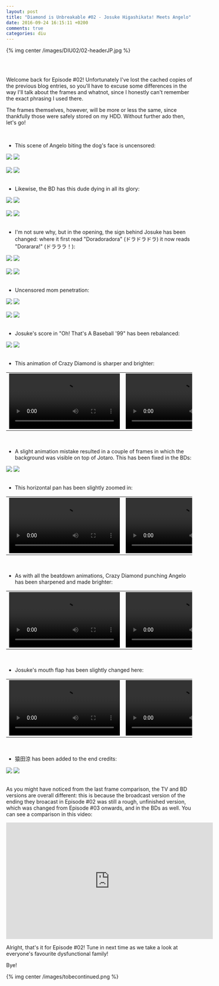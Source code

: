 ```yaml
---
layout: post
title: "Diamond is Unbreakable #02 - Josuke Higashikata! Meets Angelo"
date: 2016-09-24 16:15:11 +0200
comments: true
categories: diu
---
```


{% img center /images/DIU02/02-headerJP.jpg %}
<!-- more -->

<br>
<br>

Welcome back for Episode #02! Unfortunately I've lost the cached copies of the previous blog entries, so you'll have to excuse some differences in the way I'll talk about the frames and whatnot, since I honestly can't remember the exact phrasing I used there.

The frames themselves, however, will be more or less the same, since thankfully those were safely stored on my HDD. Without further ado then, let's go!

<br>

- This scene of Angelo biting the dog's face is uncensored:

<div id="container1" class="twentytwenty-container">
 <img src="/images/DIU02/tv-03510.jpg" />
 <img src="/images/DIU02/bd-03510.jpg" />
</div>

<br>

<div id="container1" class="twentytwenty-container">
 <img src="/images/DIU02/tv-03547.jpg" />
 <img src="/images/DIU02/bd-03547.jpg" />
</div>

<br>

- Likewise, the BD has this dude dying in all its glory:

<div id="container1" class="twentytwenty-container">
 <img src="/images/DIU02/tv-04065.jpg" />
 <img src="/images/DIU02/bd-04065.jpg" />
</div>

<br>

<div id="container1" class="twentytwenty-container">
 <img src="/images/DIU02/tv-04090.jpg" />
 <img src="/images/DIU02/bd-04090.jpg" />
</div>

<br>

- I'm not sure why, but in the opening, the sign behind Josuke has been changed: where it first read "Doradoradora" (ドラドラドラ) it now reads "Dorarara!" (ドラララ！):

<div id="container1" class="twentytwenty-container">
 <img src="/images/DIU02/tv-04950.jpg" />
 <img src="/images/DIU02/bd-04950.jpg" />
</div>

<br>

<div id="container1" class="twentytwenty-container">
 <img src="/images/DIU02/tv-04970.jpg" />
 <img src="/images/DIU02/bd-04970.jpg" />
</div>

<br>

- Uncensored mom penetration:

<div id="container1" class="twentytwenty-container">
 <img src="/images/DIU02/tv-08610.jpg" />
 <img src="/images/DIU02/bd-08610.jpg" />
</div>

<br>

<div id="container1" class="twentytwenty-container">
 <img src="/images/DIU02/tv-08696.jpg" />
 <img src="/images/DIU02/bd-08696.jpg" />
</div>

<br>

- Josuke's score in "Oh! That's A Baseball '99" has been rebalanced:

<div id="container1" class="twentytwenty-container">
 <img src="/images/DIU02/tv-09870.jpg" />
 <img src="/images/DIU02/bd-09870.jpg" />
</div>

<br>

- This animation of Crazy Diamond is sharper and brighter:

<table width="100%">
<tr>
<td align="left" valign="top" width="50%">
<video class='center' nocontrols loop preload='auto'>
  <source src=/videos/DIU02/TV%201%20-%20crazy%20diamond.webm type='video/webm; codecs="vp8, vorbis"'>
</video>
</td>
<td align="left" valign="top" width="50%">
<video nocontrols loop preload='auto'>
  <source src=/videos/DIU02/BD%201%20-%20crazy%20diamond.webm type='video/webm; codecs="vp8, vorbis"'>
</video>
</td>
</tr>
</table>

<br>

- A slight animation mistake resulted in a couple of frames in which the background was visible on top of Jotaro. This has been fixed in the BDs:

<div id="container1" class="twentytwenty-container">
 <img src="/images/DIU02/tv-29440.jpg" />
 <img src="/images/DIU02/bd-29440.jpg" />
</div>

<br>

- This horizontal pan has been slightly zoomed in:

<table width="100%">
<tr>
<td align="left" valign="top" width="50%">
<video class='center' nocontrols loop preload='auto'>
  <source src=/videos/DIU02/TV%202%20-%20angelo%20pan.webm type='video/webm; codecs="vp8, vorbis"'>
</video>
</td>
<td align="left" valign="top" width="50%">
<video class='center' nocontrols loop preload='auto'>
  <source src=/videos/DIU02/BD%202%20-%20angelo%20pan.webm type='video/webm; codecs="vp8, vorbis"'>
</video>
</td>
</tr>
</table>

<br>

- As with all the beatdown animations, Crazy Diamond punching Angelo has been sharpened and made brighter:

<table width="100%">
<tr>
<td align="left" valign="top" width="50%">
<video class='center' nocontrols loop preload='auto'>
  <source src=/videos/DIU02/TV%203%20-%20angelo%20beatdown.webm type='video/webm; codecs="vp8, vorbis"'>
</video>
</td>
<td align="left" valign="top" width="50%">
<video class='center' nocontrols loop preload='auto'>
  <source src=/videos/DIU02/BD%203%20-%20angelo%20beatdown.webm type='video/webm; codecs="vp8, vorbis"'>
</video>
</td>
</tr>
</table>

<br>

- Josuke's mouth flap has been slightly changed here:

<table width="100%">
<tr>
<td align="left" valign="top" width="50%">
<video class='center' nocontrols loop preload='auto'>
  <source src=/videos/DIU02/TV%204%20-%20josuke%20talking.webm type='video/webm; codecs="vp8, vorbis"'>
</video>
</td>
<td align="left" valign="top" width="50%">
<video class='center' nocontrols loop preload='auto'>
  <source src=/videos/DIU02/BD%204%20-%20josuke%20talking.webm type='video/webm; codecs="vp8, vorbis"'>
</video>
</td>
</tr>
</table>

<br>

- 猿田涼 has been added to the end credits:

<div id="container1" class="twentytwenty-container">
 <img src="/images/DIU02/tv-33400.jpg" />
 <img src="/images/DIU02/bd-33400.jpg" />
</div>

<br>

As you might have noticed from the last frame comparison, the TV and BD versions are overall different: this is because the broadcast version of the ending they broacast in Episode #02 was still a rough, unfinished version, which was changed from Episode #03 onwards, and in the BDs as well. You can see a comparison in this video:

<center><iframe width="560" height="315" src="https://www.youtube.com/embed/G3m5bGgxdZM" frameborder="0" allowfullscreen></iframe></center>

Alright, that's it for Episode #02! Tune in next time as we take a look at everyone's favourite dysfunctional family!

Bye!

{% img center /images/tobecontinued.png %}